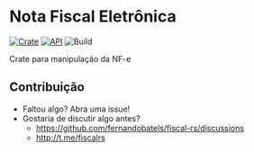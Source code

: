 # Nota Fiscal Eletrônica 

[![Crate](https://img.shields.io/crates/v/nfe.svg)](https://crates.io/crates/nfe)
[![API](https://docs.rs/nfe/badge.svg)](https://docs.rs/nfe)
![Build](https://github.com/fernandobatels/fiscal-rs/workflows/nfe/badge.svg)

Crate para manipulação da NF-e

## Contribuição

- Faltou algo? Abra uma issue!
- Gostaria de discutir algo antes?
  - https://github.com/fernandobatels/fiscal-rs/discussions
  - http://t.me/fiscalrs

